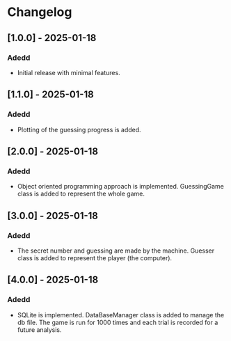 # Changelog

## [1.0.0] - 2025-01-18
### Adedd
- Initial release with minimal features.


## [1.1.0] - 2025-01-18
### Adedd
- Plotting of the guessing progress is added.


## [2.0.0] - 2025-01-18
### Adedd
- Object oriented programming approach is implemented. GuessingGame class is added to represent the whole game.


## [3.0.0] - 2025-01-18
### Adedd
- The secret number and guessing are made by the machine. Guesser class is added to represent the player (the computer).


## [4.0.0] - 2025-01-18
### Adedd
- SQLite is implemented. DataBaseManager class is added to manage the db file. The game is run for 1000 times and each trial is recorded for a future analysis.